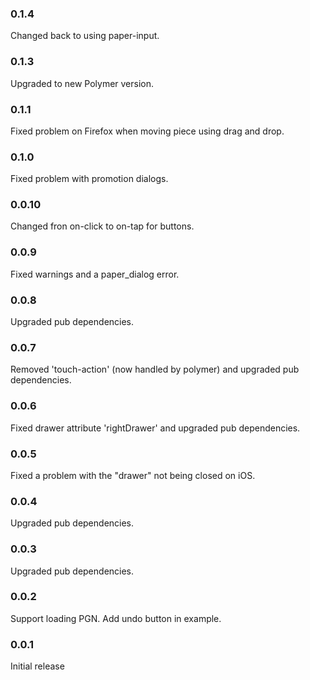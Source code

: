 ### 0.1.4

Changed back to using paper-input.

### 0.1.3

Upgraded to new Polymer version.

### 0.1.1

Fixed problem on Firefox when moving piece using drag and drop.

### 0.1.0

Fixed problem with promotion dialogs.

### 0.0.10

Changed fron on-click to on-tap for buttons.

### 0.0.9

Fixed warnings and a paper_dialog error.

### 0.0.8

Upgraded pub dependencies.

### 0.0.7

Removed 'touch-action' (now handled by polymer) and upgraded pub dependencies.

### 0.0.6

Fixed drawer attribute 'rightDrawer' and upgraded pub dependencies.

### 0.0.5

Fixed a problem with the "drawer" not being closed on iOS.

### 0.0.4

Upgraded pub dependencies.

### 0.0.3

Upgraded pub dependencies.

### 0.0.2

Support loading PGN.
Add undo button in example.

### 0.0.1

Initial release